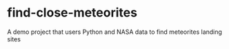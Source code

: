 # find-close-meteorites
A demo project that users Python and NASA data to find meteorites landing sites
